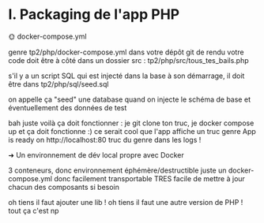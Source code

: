 # I. Packaging de l'app PHP

🌞 docker-compose.yml

genre tp2/php/docker-compose.yml dans votre dépôt git de rendu
votre code doit être à côté dans un dossier src : tp2/php/src/tous_tes_bails.php

s'il y a un script SQL qui est injecté dans la base à son démarrage, il doit être dans tp2/php/sql/seed.sql

on appelle ça "seed" une database quand on injecte le schéma de base et éventuellement des données de test


bah juste voilà ça doit fonctionner : je git clone ton truc, je docker compose up et ça doit fonctionne :)
ce serait cool que l'app affiche un truc genre App is ready on http://localhost:80 truc du genre dans les logs !

➜ Un environnement de dév local propre avec Docker

3 conteneurs, donc environnement éphémère/destructible
juste un docker-compose.yml donc facilement transportable
TRES facile de mettre à jour chacun des composants si besoin

oh tiens il faut ajouter une lib !
oh tiens il faut une autre version de PHP !
tout ça c'est np



